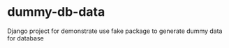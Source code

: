 # dummy-db-data
Django project for demonstrate use fake package to generate dummy data for database 
